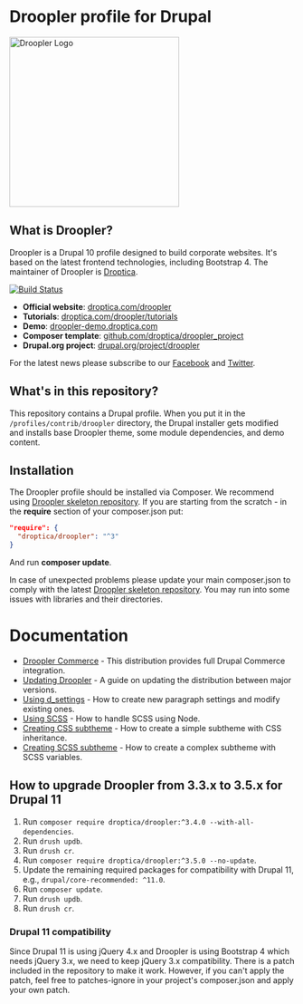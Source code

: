 # Droopler profile for Drupal
<img src="https://droopler-demo.droptica.com/themes/custom/droopler_subtheme/logo.svg" width=300 alt="Droopler Logo" />

## What is Droopler?
Droopler is a Drupal 10 profile designed to build corporate websites. It's based on the latest frontend technologies, including Bootstrap 4. The maintainer of Droopler is [Droptica](https://www.droptica.com).

[![Build Status](https://github.com/droptica/droopler/workflows/Drupal%20coding%20standards/badge.svg?branch=master)](https://github.com/droptica/droopler/actions)

* **Official website**: [droptica.com/droopler](https://www.droptica.com/droopler)
* **Tutorials**: [droptica.com/droopler/tutorials](https://www.droptica.com/droopler/tutorials/)
* **Demo**: [droopler-demo.droptica.com](https://droopler-demo.droptica.com)
* **Composer template**: [github.com/droptica/droopler_project](https://github.com/droptica/droopler_project)
* **Drupal.org project**: [drupal.org/project/droopler](https://www.drupal.org/project/droopler)

For the latest news please subscribe to our [Facebook](https://www.facebook.com/Droopler/) and [Twitter](https://twitter.com/DrooplerCMS).

## What's in this repository?
This repository contains a Drupal profile. When you put it in the `/profiles/contrib/droopler` directory, the Drupal installer gets modified and installs base Droopler theme, some module dependencies, and demo content.

## Installation
The Droopler profile should be installed via Composer. We recommend using [Droopler skeleton repository](https://github.com/droptica/droopler_project). If you are starting from the scratch - in the **require** section of your composer.json put:

```json
"require": {
  "droptica/droopler": "^3"
}
```

And run **composer update**.

In case of unexpected problems please update your main composer.json to comply with the latest [Droopler skeleton repository](https://github.com/droptica/droopler_project). You may run into some issues with libraries and their directories.

# Documentation
* [Droopler Commerce](modules/custom/d_commerce/README.md) - This distribution provides full Drupal Commerce integration.
* [Updating Droopler](UPDATE.md) - A guide on updating the distribution between major versions.
* [Using d_settings](modules/custom/d_p/README.md) - How to create new paragraph settings and modify existing ones.
* [Using SCSS](https://github.com/droptica/droopler_project/blob/master/README.md) - How to handle SCSS using Node.
* [Creating CSS subtheme](themes/custom/droopler_theme/STARTERKIT_CSS/README.md) - How to create a simple subtheme with CSS inheritance.
* [Creating SCSS subtheme](themes/custom/droopler_theme/STARTERKIT_SCSS/README.md) - How to create a complex subtheme with SCSS variables.

## How to upgrade Droopler from 3.3.x to 3.5.x for Drupal 11

1. Run `composer require droptica/droopler:^3.4.0 --with-all-dependencies`.
2. Run `drush updb`.
3. Run `drush cr`.
4. Run `composer require droptica/droopler:^3.5.0 --no-update`.
5. Update the remaining required packages for compatibility with Drupal 11, e.g., `drupal/core-recommended: ^11.0`.
6. Run `composer update`.
7. Run `drush updb`.
8. Run `drush cr`. 

### Drupal 11 compatibility
Since Drupal 11 is using jQuery 4.x and Droopler is using Bootstrap 4 which needs jQuery 3.x, we need to keep jQuery 3.x compatibility. There is a patch included in the repository to make it work. However, if you can't apply the patch, feel free to patches-ignore in your project's composer.json and apply your own patch.
